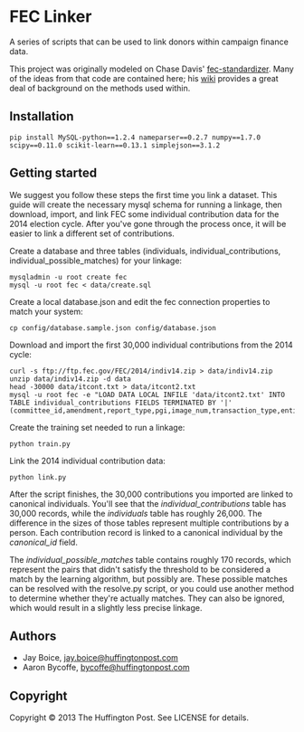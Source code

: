 # FEC Linker

A series of scripts that can be used to link donors within campaign finance data.

This project was originally modeled on Chase Davis' [fec-standardizer](https://github.com/cjdd3b/fec-standardizer).
Many of the ideas from that code are contained here; his [wiki](https://github.com/cjdd3b/fec-standardizer/wiki)
provides a great deal of background on the methods used within.

## Installation

    pip install MySQL-python==1.2.4 nameparser==0.2.7 numpy==1.7.0 scipy==0.11.0 scikit-learn==0.13.1 simplejson==3.1.2

## Getting started

We suggest you follow these steps the first time you link a dataset. This guide will create the necessary mysql schema
for running a linkage, then download, import, and link FEC some individual contribution data for the 2014 election cycle.
After you've gone through the process once, it will be easier to link a different set of contributions.

Create a database and three tables (individuals, individual_contributions, individual_possible_matches) for your linkage:

    mysqladmin -u root create fec
    mysql -u root fec < data/create.sql

Create a local database.json and edit the fec connection properties to match your system:

    cp config/database.sample.json config/database.json

Download and import the first 30,000 individual contributions from the 2014 cycle:

    curl -s ftp://ftp.fec.gov/FEC/2014/indiv14.zip > data/indiv14.zip
    unzip data/indiv14.zip -d data
    head -30000 data/itcont.txt > data/itcont2.txt
    mysql -u root fec -e "LOAD DATA LOCAL INFILE 'data/itcont2.txt' INTO TABLE individual_contributions FIELDS TERMINATED BY '|' (committee_id,amendment,report_type,pgi,image_num,transaction_type,entity_type,contributor_name,ccc,state,zipcode,employer,occupation,transaction_date,amount,other_id,transaction_id,filing_number,memo_code,memo_text,sub_id,contributor_last_name,contributor_id)"

Create the training set needed to run a linkage:

    python train.py

Link the 2014 individual contribution data:

    python link.py

After the script finishes, the 30,000 contributions you imported are linked to canonical individuals. You'll see that the
*individual_contributions* table has 30,000 records, while the *individuals* table has roughly 26,000. The difference in the
sizes of those tables represent multiple contributions by a person. Each contribution record is linked to a canonical
individual by the *canonical_id* field.

The *individual_possible_matches* table contains roughly 170 records, which represent the pairs that didn't satisfy the threshold
to be considered a match by the learning algorithm, but possibly are. These possible matches can be resolved with the resolve.py
script, or you could use another method to determine whether they're actually matches. They can also be ignored, which would result in
a slightly less precise linkage.

## Authors

- Jay Boice, jay.boice@huffingtonpost.com
- Aaron Bycoffe, bycoffe@huffingtonpost.com

## Copyright

Copyright © 2013 The Huffington Post. See LICENSE for details.